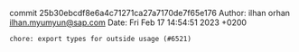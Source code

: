 commit 25b30ebcdf8e6a4c71271ca27a7170de7f65e176
Author: ilhan orhan <ilhan.myumyun@sap.com>
Date:   Fri Feb 17 14:54:51 2023 +0200

    chore: export types for outside usage (#6521)

